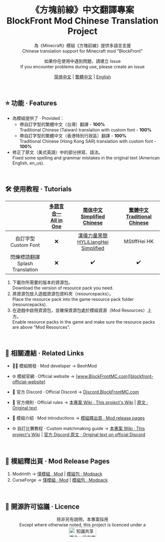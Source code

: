 ﻿
<div align="center">

# 《方塊前線》中文翻譯專案<br>**B**lock**F**ront **Mod** **C**hi**n**ese **Tr**anslation **Project**

為《Minecraft》模組《方塊前線》提供多語言支援<br>Chinese translation support for Minecraft mod "BlockFront"

如果你在使用中遇到問題，請建立 Issue<br>If you encounter problems during use, please create an issue

[简体中文][simplified-chinese] | [繁體中文][traditional-chinese] | [English][english]

</div>

<br>

## ⭐ 功能 · Features

- 為模組提供了 · Provided：
  - 帶自訂字型的繁體中文（台灣）翻譯 - **100%**<br>Traditional Chinese (Taiwan) translation with custom font - **100%**
  - 帶自訂字型的繁體中文（香港特別行政區）翻譯 - **100%**<br>Traditional Chinese (Hong Kong SAR) translation with custom font - **100%**
- 修正了原文（美式英語）中的部分拼寫、語法。<br>Fixed some spelling and grammar mistakes in the original text (American English, en_us).

<br>

## 🛠️ 使用教程 · Tutorials

<div align="center">

| | [多語言合一<br>All in One][project-all-in-one] | [简体中文<br>Simplified Chinese][project-simplified-chinese] | [繁體中文<br>Traditional Chinese][project-traditional-chinese] |
| :-: | :-: | :-: | :-: |
| 自訂字型<br>Custom Font | ❌ | [漢儀力量黑簡<br>HYLiLiangHei Simplified][hyliliangheij] | MStiffHei HK |
| 閃爍標語翻譯<br>Splash Translation | ❌ | ✔️ | ✔️ |

</div>

1. 下載你所需要的版本的資源包。<br>Download the version of resource pack you need.
2. 將資源包放入遊戲資源包資料夾（resourcepacks）。<br>Place the resource pack into the game resource pack folder (resourcepacks).
3. 在遊戲中啟用資源包，並確保資源包處於模組資源（Mod Resources）上方。<br>Enable resource packs in the game and make sure the resource packs are above "Mod Resources".

<br>

## 🔗 相關連結 · Related Links

- 🧑‍💻 模組開發 · Mod developer → BeohMod

- 🌐 模組官網 · Official website → [www.BlockFrontMC.com][blockfront-official-website]

- 💬 官方 Discord · Official Discord → [Discord.BlockFrontMC.com][blockfront-official-discord]

- 📄 官方規則 · Official rules → [本專案 Wiki · This project's Wiki][project-wiki] | [原文 · Original text][blockfront-official-rules]

- 📄 模組介紹 · Mod introductions → [模組釋出頁 · Mod release pages](#-模組釋出頁--mod-release-pages)

- 🌐 自訂比賽教程 · Custom matchmaking guide → [本專案 Wiki · This project's Wiki][project-wiki] | [官方 Discord 原文 · Original text on official Discord][blockfront-matchmaking-guide]

<br>

## 🔗 模組釋出頁 · Mod Release Pages

1. Modrinth → [僅模組 · Mod][blockfront-mod-modrinth] | [模組包 · Modpack][blockfront-modpack-modrinth]
2. CurseForge → [僅模組 · Mod][blockfront-mod-curseforge] | [模組包 · Modpack][blockfront-modpack-curseforge]

<br>

## 🤝 開源許可協議 · Licence

<div align="center">

除非另有說明，本專案採用<br>Except where otherwise noted, this project is licenced under a<br><a href="https://creativecommons.org/licenses/by-nc-sa/4.0/"><img src="http://mirrors.creativecommons.org/presskit/buttons/88x31/png/by-nc-sa.png" alt="知識共享署名—非商業性使用—相同方式共享 4.0 國際公共許可協議（Creative Commons Attribution 4.0 International Licence，CC BY-NC-SA 4.0）" width="88" height="31" /></a>

</div>

[blockfront-matchmaking-guide]: https://discord.com/channels/899063859539759154/1090433325564432495/1090433325564432495
[blockfront-mod-curseforge]: https://www.curseforge.com/minecraft/mc-mods/blockfront-world-war-ii
[blockfront-mod-modrinth]: https://modrinth.com/mod/blockfront
[blockfront-modpack-curseforge]: https://www.curseforge.com/minecraft/modpacks/blockfront-world-war-ii
[blockfront-modpack-modrinth]: https://modrinth.com/modpack/blockfront-mod-pack
[blockfront-official-discord]: https://discord.blockfrontmc.com
[blockfront-official-rules]: https://www.blockfrontmc.com/rules
[blockfront-official-website]: https://www.blockfrontmc.com
[english]: https://github.com/YoMonNPC/BFMod-CNTR-Project/blob/main/READMEs/README.en.md
[hyliliangheij]: https://www.hanyi.com.cn/productdetail.php?id=589
[project-all-in-one]: https://modrinth.com/resourcepack/bfmod-cntr-project-all-in-one
[project-simplified-chinese]: https://modrinth.com/resourcepack/bfmod-cntr-project-schinese
[project-traditional-chinese]: https://modrinth.com/resourcepack/bfmod-cntr-project-tchinese
[project-wiki]: https://github.com/YoMonNPC/BFMod-CNTR-Project/wiki
[simplified-chinese]: https://github.com/YoMonNPC/BFMod-CNTR-Project/blob/main/READMEs/README.zh-hans.md
[traditional-chinese]: https://github.com/YoMonNPC/BFMod-CNTR-Project/blob/main/READMEs/README.zh-hant.md
